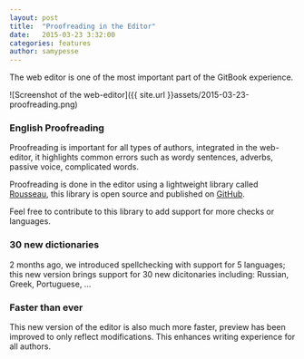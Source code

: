 ```yaml
---
layout: post
title:  "Proofreading in the Editor"
date:   2015-03-23 3:32:00
categories: features
author: samypesse
---
```


The web editor is one of the most important part of the GitBook experience.

<!-- more -->

![Screenshot of the web-editor]({{ site.url }}assets/2015-03-23-proofreading.png)

### English Proofreading

Proofreading is important for all types of authors, integrated in the web-editor, it highlights common errors such as wordy sentences, adverbs, passive voice, complicated words.

Proofreading is done in the editor using a lightweight library called [Rousseau](https://github.com/GitbookIO/rousseau), this library is open source and published on [GitHub](https://github.com/GitbookIO/rousseau).

Feel free to contribute to this library to add support for more checks or languages.

### 30 new dictionaries

2 months ago, we introduced spellchecking with support for 5 languages; this new version brings support for 30 new dicitonaries including: Russian, Greek, Portuguese, ...

### Faster than ever

This new version of the editor is also much more faster, preview has been improved to only reflect modifications. This enhances writing experience for all authors.

